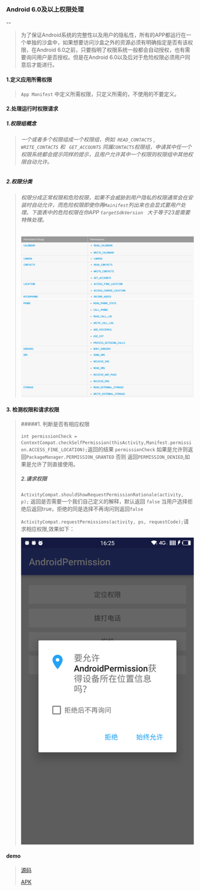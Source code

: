 ### Android 6.0及以上权限处理
--
>为了保证Android系统的完整性以及用户的隐私性，所有的APP都运行在一个单独的沙盒中，如果想要访问沙盒之外的资源必须有明确指定是否有该权限，在Android 6.0之前，只要指明了权限系统一般都会自动授权，也有需要询问用户是否授权。但是在Android 6.0以及后对于危险权限必须用户同意后才能进行。
>
>
#### 1.定义应用所需权限
> `App Manifest` 中定义所需权限，只定义所需的，不使用的不要定义。
>
#### 2.处理运行时权限请求
>
##### 1.权限组概念
>
>###### 一个或者多个权限组成一个权限组，例如` READ_CONTACTS` , `WRITE_CONTACTS` 和 ` GET_ACCOUNTS` 同属`CONTACTS`权限组，申请其中任一个权限系统都会提示同样的提示，且用户允许其中一个权限则权限组中其他权限自动允许。
>
##### 2.权限分类
>###### 权限分成正常权限和危险权限，如果不会威胁到用户隐私的权限通常会在安装时自动允许，而危险权限即使你再`Mainifest`列出来也会显式要用户处理。下面表中的危险权限在你APP `targetSdkVersion ` 大于等于23是需要特殊处理。
>
>
>![Dangerous permissions and permission groups](https://raw.githubusercontent.com/goodbranch/AndroidNote/master/note/image/permission_1.png)
>![Dangerous permissions and permission groups](https://raw.githubusercontent.com/goodbranch/AndroidNote/master/note/image/permission_2.png)
>
>
#### 3. 检测权限和请求权限
>
>#####1. 判断是否有相应权限
>
> `int permissionCheck = ContextCompat.checkSelfPermission(thisActivity,Manifest.permission.ACCESS_FINE_LOCATION);`返回的结果 `permissionCheck` 如果是允许则返回`PackageManager.PERMISSION_GRANTED` 否则 返回`PERMISSION_DENIED`,如果是允许了则直接使用。
>
>##### 2.请求权限
>
> `ActivityCompat.shouldShowRequestPermissionRationale(activity, p);` 返回是否需要一个我们自己定义的解释，默认返回 `false` 当用户选择拒绝后返回true，拒绝的同是选择不再询问则返回`false`
>
>`ActivityCompat.requestPermissions(activity, ps, requestCode);`请求相应权限,效果如下：
>
>![requestPermissions](https://raw.githubusercontent.com/goodbranch/AndroidNote/master/note/image/permission_request_1.png)
>
>
>
#### demo
>
>[源码](https://github.com/goodbranch/AndroidPermission.git)
>
>[APK](https://raw.githubusercontent.com/goodbranch/AndroidNote/master/note/Apk/androidPermission.apk)